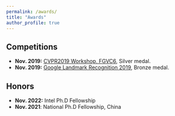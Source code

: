 ```yaml
---
permalink: /awards/
title: "Awards"
author_profile: true
---
```


## Competitions

- **Nov. 2019:**  [CVPR2019 Workshop, FGVC6](https://www.kaggle.com/competitions/imet-2019-fgvc6), Silver medal.
- **Nov. 2019:**  [Google Landmark Recognition 2019](https://www.kaggle.com/competitions/landmark-recognition-2019), Bronze medal.

## Honors

- **Nov. 2022:** Intel Ph.D Fellowship
- **Nov. 2021**: National Ph.D Fellowship, China

